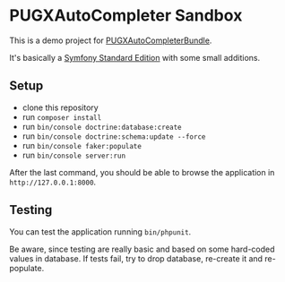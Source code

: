 PUGXAutoCompleter Sandbox
=========================

This is a demo project for [PUGXAutoCompleterBundle](https://github.com/PUGX/PUGXAutoCompleterBundle).

It's basically a [Symfony Standard Edition](https://github.com/symfony/symfony-standard) with some small additions.

Setup
-----

* clone this repository
* run `composer install`
* run `bin/console doctrine:database:create`
* run `bin/console doctrine:schema:update --force`
* run `bin/console faker:populate`
* run `bin/console server:run`

After the last command, you should be able to browse the application in `http://127.0.0.1:8000`.

Testing
-------

You can test the application running `bin/phpunit`.

Be aware, since testing are really basic and based on some hard-coded values in database.
If tests fail, try to drop database, re-create it and re-populate.